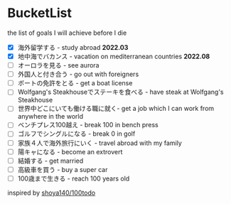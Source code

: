 # BucketList
the list of goals I will achieve before I die

* [x] 海外留学する - study abroad **2022.03**
* [x] 地中海でバカンス - vacation on mediterranean countries **2022.08**
* [ ] オーロラを見る - see aurora
* [ ] 外国人と付き合う - go out with foreigners
* [ ] ボートの免許をとる - get a boat license
* [ ] Wolfgang's Steakhouseでステーキを食べる - have steak at Wolfgang's Steakhouse
* [ ] 世界中どこにいても働ける職に就く- get a job which I can work from anywhere in the world
* [ ] ベンチプレス100越え - break 100 in bench press
* [ ] ゴルフでシングルになる - break 0 in golf
* [ ] 家族４人で海外旅行にいく - travel abroad with my family
* [ ] 陽キャになる - become an extrovert
* [ ] 結婚する - get married
* [ ] 高級車を買う - buy a super car
* [ ] 100歳まで生きる - reach 100 years old

inspired by [shoya140/100todo](https://github.com/shoya140/100todo)
